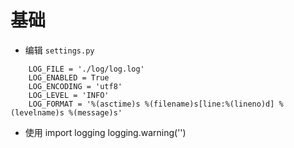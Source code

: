 # 基础
* 编辑 `settings.py`
```
    LOG_FILE = './log/log.log'
    LOG_ENABLED = True
    LOG_ENCODING = 'utf8'
    LOG_LEVEL = 'INFO'
    LOG_FORMAT = '%(asctime)s %(filename)s[line:%(lineno)d] %(levelname)s %(message)s'
```
* 使用
    import logging
    logging.warning('')
